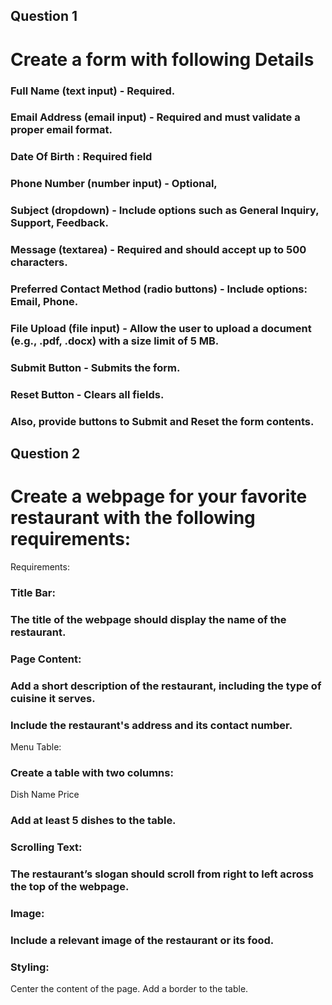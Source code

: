 ## Question 1
# Create a form with following Details

### Full Name (text input) - Required.
### Email Address (email input) - Required and must validate a proper email format.
### Date Of Birth : Required field
### Phone Number (number input) - Optional,
### Subject (dropdown) - Include options such as General Inquiry, Support, Feedback.
### Message (textarea) - Required and should accept up to 500 characters.
### Preferred Contact Method (radio buttons) - Include options: Email, Phone.
### File Upload (file input) - Allow the user to upload a document (e.g., .pdf, .docx) with a size limit of 5 MB.
### Submit Button - Submits the form.
### Reset Button - Clears all fields.
### Also, provide buttons to Submit and Reset the form contents.


## Question 2
# Create a webpage for your favorite restaurant with the following requirements:
Requirements:
### Title Bar:
### The title of the webpage should display the name of the restaurant.
### Page Content:
### Add a short description of the restaurant, including the type of cuisine it serves.
### Include the restaurant's address and its contact number.
Menu Table:
### Create a table with two columns:
Dish Name
Price
### Add at least 5 dishes to the table.
### Scrolling Text:
### The restaurant’s slogan should scroll from right to left across the top of the webpage.
### Image:
### Include a relevant image of the restaurant or its food.
### Styling:
Center the content of the page.
Add a border to the table.
